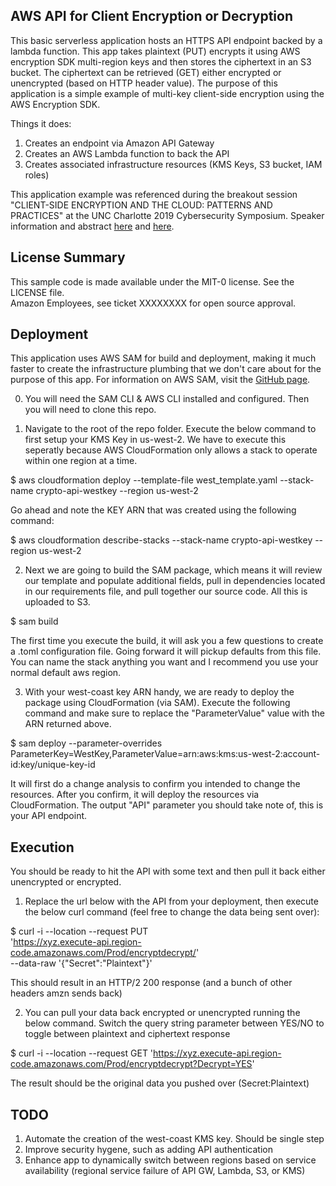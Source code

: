 ## AWS API for Client Encryption or Decryption
This basic serverless application hosts an HTTPS API endpoint backed by a lambda function.  This app takes plaintext (PUT) encrypts it using AWS encryption SDK multi-region keys and then stores the ciphertext in an S3 bucket.  The ciphertext can be retrieved (GET) either encrypted or unencrypted (based on HTTP header value).  The purpose of this application is a simple example of multi-key client-side encryption using the AWS Encryption SDK.

Things it does: 
1. Creates an endpoint via Amazon API Gateway
2. Creates an AWS Lambda function to back the API
3. Creates associated infrastructure resources (KMS Keys, S3 bucket, IAM roles)

This application example was referenced during the breakout session "CLIENT-SIDE ENCRYPTION AND THE CLOUD: PATTERNS AND PRACTICES" at the UNC Charlotte 2019 Cybersecurity Symposium.
Speaker information and abstract [here](https://cybersecuritysymposium.uncc.edu/speaker/andrew-shortt) and [here](https://cybersecuritysymposium.uncc.edu/speaker/kenneth-jackson).


## License Summary
This sample code is made available under the MIT-0 license. See the LICENSE file.  
Amazon Employees, see ticket XXXXXXXX for open source approval.


## Deployment
This application uses AWS SAM for build and deployment, making it much faster to create the infrastructure plumbing that we don't care about for the purpose of this app. For information on AWS SAM, visit the [GitHub page](https://github.com/awslabs/serverless-application-model).

0. You will need the SAM CLI & AWS CLI installed and configured. Then you will need to clone this repo.

1. Navigate to the root of the repo folder. Execute the below command to first setup your KMS Key in us-west-2. We have to execute this seperatly because AWS CloudFormation only allows a stack to operate within one region at a time. 

$ aws cloudformation deploy --template-file west_template.yaml --stack-name crypto-api-westkey --region us-west-2

Go ahead and note the KEY ARN that was created using the following command:

$ aws cloudformation describe-stacks --stack-name crypto-api-westkey --region us-west-2

2. Next we are going to build the SAM package, which means it will review our template and populate additional fields, pull in dependencies located in our requirements file, and pull together our source code. All this is uploaded to S3.

$ sam build

The first time you execute the build, it will ask you a few questions to create a .toml configuration file. Going forward it will pickup defaults from this file. You can name the stack anything you want and I recommend you use your normal default aws region.

3. With your west-coast key ARN handy, we are ready to deploy the package using CloudFormation (via SAM). Execute the following command and make sure to replace the "ParameterValue" value with the ARN returned above.
 
$ sam deploy --parameter-overrides ParameterKey=WestKey,ParameterValue=arn:aws:kms:us-west-2:account-id:key/unique-key-id  

It will first do a change analysis to confirm you intended to change the resources. After you confirm, it will deploy the resources via CloudFormation. The output "API" parameter you should take note of, this is your API endpoint.

## Execution

You should be ready to hit the API with some text and then pull it back either unencrypted or encrypted.

1. Replace the url below with the API from your deployment, then execute the below curl command (feel free to change the data being sent over):

$ curl -i --location --request PUT \
'https://xyz.execute-api.region-code.amazonaws.com/Prod/encryptdecrypt/' \
--data-raw '{"Secret":"Plaintext"}'

This should result in an HTTP/2 200 response (and a bunch of other headers amzn sends back)

2. You can pull your data back encrypted or unencrypted running the below command. Switch the query string parameter between YES/NO to toggle between plaintext and ciphertext response

$ curl -i --location --request GET 'https://xyz.execute-api.region-code.amazonaws.com/Prod/encryptdecrypt?Decrypt=YES'

The result should be the original data you pushed over (Secret:Plaintext)

## TODO

1. Automate the creation of the west-coast KMS key. Should be single step
2. Improve security hygene, such as adding API authentication
3. Enhance app to dynamically switch between regions based on service availability (regional service failure of API GW, Lambda, S3, or KMS)